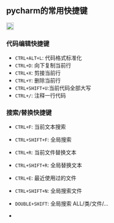 ## pycharm的常用快捷键

<div>    
<a href="https://www.jetbrains.com/?from=DjangoBlog"><img src="https://resource.lylinux.net/image/2020/07/01/logo.png" width="20" height="20"></a>
</div>

### 代码编辑快捷键

- `CTRL+ALT+L`:  代码格式标准化
- `CTRL+D`:      向下复制当前行
- `CTRL+X`:      剪接当前行
- `CTRL+Y`:      删除当前行
- `CTRL+SHIFT+U`:当前代码全部大写
- `CTRL+/`:      注释一行代码

### 搜索/替换快捷键
- `CTRL+F`:      当前文本搜索
- `CTRL+SHIFT+F`: 全局搜索
- `CTRL+R`: 当前文件替换文本
- `CTRL+SHIFT+R`: 全局替换文本

- `CTRL+E`: 最近使用过的文件
- `CTRL+SHIFT+N`: 全局搜索文件
- `DOUBLE+SHIFT`: 全局搜索 ALL/类/文件/...
- 


